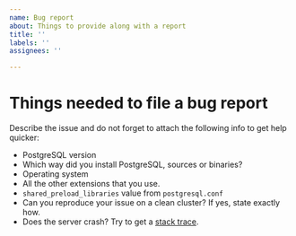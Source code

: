 ```yaml
---
name: Bug report
about: Things to provide along with a report
title: ''
labels: ''
assignees: ''

---
```


# Things needed to file a bug report

Describe the issue and do not forget to attach the following info to get help quicker:

* PostgreSQL version
* Which way did you install PostgreSQL, sources or binaries?
* Operating system
* All the other extensions that you use.
* `shared_preload_libraries` value from `postgresql.conf`
* Can you reproduce your issue on a clean cluster? If yes, state exactly how.
* Does the server crash? Try to get a [stack trace](https://wiki.postgresql.org/wiki/Getting_a_stack_trace_of_a_running_PostgreSQL_backend_on_Linux/BSD).
